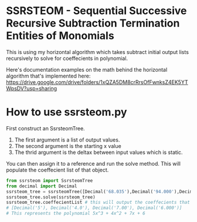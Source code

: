 ﻿# SSRSTEOM - Sequential Successive Recursive Subtraction Termination Entities of Monomials
 
 This is using my horizontal algorithm which takes subtract initial output lists recursively to solve for coeffecients in polynomial.
 
 Here's documentation examples on the math behind the horizontal algorithm that's implemented here: https://drive.google.com/drive/folders/1xQZA5DM8crRrsOfFwnksZ4EK5YTWpsDV?usp=sharing
 

# How to use ssrsteom.py

First construct an SsrsteomTree. 
1. The first argument is a list of output values.
2. The second argument is the starting x value
3. The thrid argument is the deltax between input values which is static.

You can then assign it to a reference and run the solve method.
This will populate the coeffecient list of that object.


```python
from ssrsteom import SsrsteomTree
from decimal import Decimal
ssrsteom_tree = ssrsteomTree([Decimal('68.035'),Decimal('94.000'),Decimal('126.625'),Decimal('166.720')], Decimal('1.9'),Decimal('.3'))
ssrsteom_tree.solve(ssrsteom_tree)
ssrsteom_tree.coeffecientList # this will output the coeffecients that hit the points above 
# [Decimal('5'), Decimal('4.0'), Decimal('7.00'), Decimal('6.000')]
# This represents the polynomial 5x^3 + 4x^2 + 7x + 6 
```
